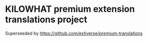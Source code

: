 # KILOWHAT premium extension translations project

Superseeded by https://github.com/extiverse/premium-translations
